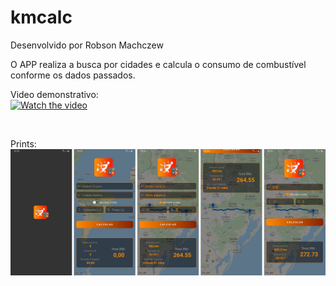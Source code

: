 # kmcalc
Desenvolvido por Robson Machczew

O APP realiza a busca por cidades e calcula o consumo de combustível conforme os dados passados.<br/>

Video demonstrativo:<br/>
[![Watch the video](https://img.youtube.com/vi/Oga1ifnGMO4/hqdefault.jpg)](https://youtu.be/Oga1ifnGMO4)

<br/>

Prints: <br/>
![Alt text](https://github.com/hubosong/kmcalc/blob/master/app/src/main/res/drawable/screens.png?raw=true "screens")

